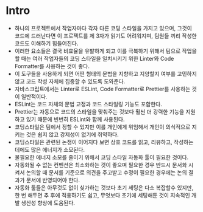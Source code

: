 # Intro

- 하나의 프로젝트에서 작업자마다 각자 다른 코딩 스타일을 가지고 있으며, 그것이 코드에 드러난다면 이 프로젝트를 제 3자가 읽기도 어려워지며, 팀원들 끼리 작성한 코드도 이해하기 힘들어진다.
- 이러한 요소들은 결국 비효율을 유발하게 되고 이를 극복하기 위해서 팀으로 작업을 할 때는 여러 작업자들의 코딩 스타일을 일치시키기 위한 Linter와 Code Formatter를 사용하는 것이 좋다.
- 이 도구들을 사용하게 되면 어떤 형태의 문법을 지향하고 지양할지 여부를 고민하지 않고 코드 작성 자체에 집중할 수 있도록 도와준다.
- 자바스크립트에서는 Linter로 ESLint, Code Formatter로 Prettier를 사용하는 것이 일반적이다.
- ESLint는 코드 자체의 문법 교정과 코드 스타일링 기능도 포함한다.
- Prettier는 자동으로 코드의 스타일을 맞춰주는 것보다 훨씬 더 강력한 기능을 지원하고 있기 때문에 빈번히 ESLint와 함께 사용된다.
- 코딩스타일은 팀에서 정할 수 있지만 이를 개인에게 위임해서 개인이 의식적으로 지키는 것은 쉽지 않고 강제성이 없기에 취약하다.
- 코딩스타일은 관련된 논쟁이 이어지다 보면 상호 코드를 읽고, 리뷰하고, 작성하는 데에도 많은 에너지가 소모된다.
- 불필요한 에너지 소모를 줄이기 위해서 코딩 스타일 자동화 툴이 필요한 것이다.
- 자동화될 수 없는 컨벤션은 최소화하는 것이 좋으며 필요한 경우 반드시 문서화 시켜서 논의할 때 문서를 기준으로 의견을 주고받고 수정이 필요한 경우에는 논의 결과가 문서에 반영되어야 한다.
- 자동화 툴들은 아무것도 없이 싲가하는 것보다 초기 세팅은 다소 복잡할수 있지만, 한 번 해두면 추 후에 적용하기도 쉽고, 무엇보다 초기에 세팅해둔 것이 지속적인 개발 생산성 향상에 도움된다.
